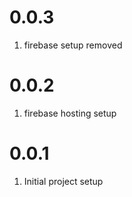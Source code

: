 # 0.0.3

1. firebase setup removed 

# 0.0.2

1. firebase hosting setup

# 0.0.1

1. Initial project setup